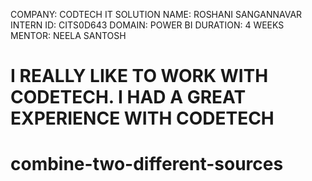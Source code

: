 COMPANY: CODTECH IT SOLUTION
NAME: ROSHANI SANGANNAVAR
INTERN ID: CITS0D643
DOMAIN: POWER BI
DURATION: 4 WEEKS
MENTOR: NEELA SANTOSH
# I REALLY LIKE TO WORK WITH CODETECH. I HAD A GREAT EXPERIENCE WITH CODETECH
# combine-two-different-sources
